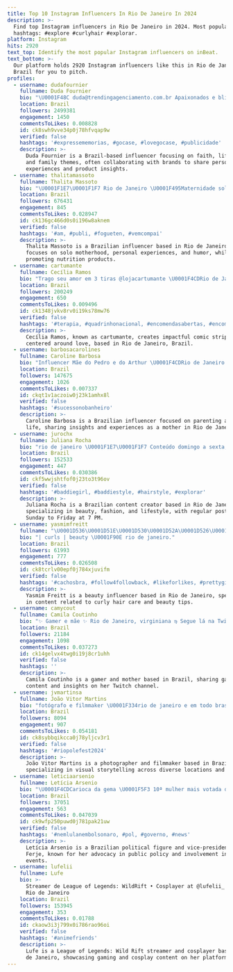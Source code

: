 ```yaml
---
title: Top 10 Instagram Influencers In Rio De Janeiro In 2024
description: >-
  Find top Instagram influencers in Rio De Janeiro in 2024. Most popular
  hashtags: #explore #curlyhair #explorar.
platform: Instagram
hits: 2920
text_top: Identify the most popular Instagram influencers on inBeat.
text_bottom: >-
  Our platform holds 2920 Instagram influencers like this in Rio de Janeiro,
  Brazil for you to pitch.
profiles:
  - username: dudafournier
    fullname: Duda Fournier
    bio: "\U0001F48C duda@trendingagenciamento.com.br Apaixonados e blindados por Jesus \U0001F9D1‍\U0001F9D1‍\U0001F9D2‍\U0001F9D2\U0001F64F\U0001F3FC @lucaspaqueta ♡ @beepippo Rio de Janeiro || London \U0001F1E7\U0001F1F7\U0001F3F4\U000E0067\U000E0062\U000E0065\U000E006E\U000E0067\U000E007F"
    location: Brazil
    followers: 2499381
    engagement: 1450
    commentsToLikes: 0.008828
    id: ck8swh9vve34p0j78hfvqap9w
    verified: false
    hashtags: '#expressememorias, #gocase, #lovegocase, #publicidade'
    description: >-
      Duda Fournier is a Brazil-based influencer focusing on faith, lifestyle,
      and family themes, often collaborating with brands to share personal
      experiences and product insights.
  - username: thalitamassoto
    fullname: Thalita Massoto
    bio: "\U0001F1E7\U0001F1F7 Rio de Janeiro \U0001F495Maternidade solo, amor&humor @silvanutrition cupom: \U0001F3F7️THALITA \U0001F4E9 comercial: thalitamassoto@stagedigital.com.br ✨Deus é bom"
    location: Brazil
    followers: 676431
    engagement: 845
    commentsToLikes: 0.028947
    id: ck136gc466d0s0i196w8aknem
    verified: false
    hashtags: '#am, #publi, #fogueten, #vemcompai'
    description: >-
      Thalita Massoto is a Brazilian influencer based in Rio de Janeiro who
      focuses on solo motherhood, personal experiences, and humor, while also
      promoting nutrition products.
  - username: cartumante
    fullname: Cecília Ramos
    bio: "Trago seu amor em 3 tiras @lojacartumante \U0001F4CDRio de Janeiro l ola@cartumante.com \U0001F447contato e loja"
    location: Brazil
    followers: 200249
    engagement: 650
    commentsToLikes: 0.009496
    id: ck1348jvkv8rv0i19ks78mw76
    verified: false
    hashtags: '#terapia, #quadrinhonacional, #encomendasabertas, #encomendas'
    description: >-
      Cecília Ramos, known as cartumante, creates impactful comic strips
      centered around love, based in Rio de Janeiro, Brazil.
  - username: barbosacarolines
    fullname: Caroline Barbosa
    bio: "Influencer Mãe do Pedro e do Arthur \U0001F4CDRio de Janeiro contatobarbosacarol@gmail.com"
    location: Brazil
    followers: 147675
    engagement: 1026
    commentsToLikes: 0.007337
    id: ckqt1v1aczoiw0j23k1amhx8l
    verified: false
    hashtags: '#sucessonobanheiro'
    description: >-
      Caroline Barbosa is a Brazilian influencer focused on parenting and family
      life, sharing insights and experiences as a mother in Rio de Janeiro.
  - username: jurochx
    fullname: Juliana Rocha
    bio: "rio de janeiro \U0001F1E7\U0001F1F7 Conteúdo domingo a sexta, 19h \U0001F90D contato profissional: julianarocha@helloofolks.com"
    location: Brazil
    followers: 152533
    engagement: 447
    commentsToLikes: 0.030386
    id: ckf5wwjshtfof0j23to3t96ov
    verified: false
    hashtags: '#baddiegirl, #baddiestyle, #hairstyle, #explorar'
    description: >-
      Juliana Rocha is a Brazilian content creator based in Rio de Janeiro,
      specializing in beauty, fashion, and lifestyle, with regular posts from
      Sunday to Friday at 7 PM.
  - username: yasmimfreitt
    fullname: "\U0001D536\U0001D51E\U0001D530\U0001D52A\U0001D526\U0001D52A \U0001D523\U0001D52F\U0001D522\U0001D526\U0001D531\U0001D531"
    bio: "| curls | beauty \U0001F90E rio de janeiro."
    location: Brazil
    followers: 61993
    engagement: 777
    commentsToLikes: 0.026508
    id: ck8tcrlv00epf0j784xjuvifm
    verified: false
    hashtags: '#cachosbra, #follow4followback, #likeforlikes, #prettygirls'
    description: >-
      Yasmim Freitt is a beauty influencer based in Rio de Janeiro, specializing
      in content related to curly hair care and beauty tips.
  - username: camycout
    fullname: Camila Coutinho
    bio: "✨ Gamer e mãe ✨ Rio de Janeiro, virginiana ♍️ Segue lá na Twitch \U0001F609"
    location: Brazil
    followers: 21184
    engagement: 1098
    commentsToLikes: 0.037273
    id: ck14gelvx4twg0i19j8cr1uhh
    verified: false
    hashtags: ''
    description: >-
      Camila Coutinho is a gamer and mother based in Brazil, sharing gaming
      content and insights on her Twitch channel.
  - username: jvmartinsa
    fullname: João Vitor Martins
    bio: "fotógrafo e filmmaker \U0001F334rio de janeiro e em todo brasil contato por whatsapp ↓"
    location: Brazil
    followers: 8094
    engagement: 907
    commentsToLikes: 0.054181
    id: ck8sybbqikcca0j78yljcv3r1
    verified: false
    hashtags: '#riopolefest2024'
    description: >-
      João Vitor Martins is a photographer and filmmaker based in Brazil,
      specializing in visual storytelling across diverse locations and themes.
  - username: leticiaarsenio
    fullname: Letícia Arsenio
    bio: "\U0001F4CDCarioca da gema \U0001F5F3️ 10ª mulher mais votada do Rio de Janeiro em 2020 \U0001F47E Vice-presidente @ferjeeoficial \U0001F4BC AEP @instalerj \U0001F3C3\U0001F3FC‍♀️ Viciada em corrida"
    location: Brazil
    followers: 37051
    engagement: 563
    commentsToLikes: 0.047039
    id: ck9wfp250puwd0j781pak21uw
    verified: false
    hashtags: '#nemlulanembolsonaro, #pol, #governo, #news'
    description: >-
      Letícia Arsenio is a Brazilian political figure and vice-president at
      Ferje, known for her advocacy in public policy and involvement in running
      events.
  - username: lufelii
    fullname: Lufe
    bio: >-
      Streamer de League of Legends: WildRift • Cosplayer at @lufelii_ account •
      Rio de Janeiro
    location: Brazil
    followers: 153945
    engagement: 353
    commentsToLikes: 0.01788
    id: ckaow3i3j799x0i786rao96oi
    verified: false
    hashtags: '#animefriends'
    description: >-
      Lufe is a League of Legends: Wild Rift streamer and cosplayer based in Rio
      de Janeiro, showcasing gaming and cosplay content on her platforms.
---
```



